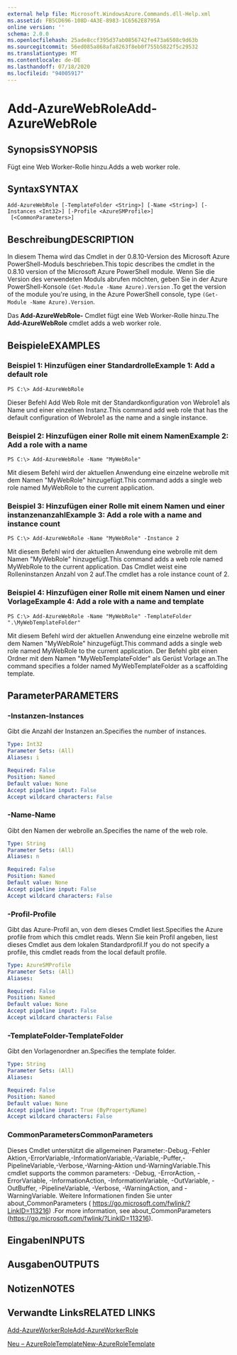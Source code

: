 ```yaml
---
external help file: Microsoft.WindowsAzure.Commands.dll-Help.xml
ms.assetid: FB5CD696-108D-4A3E-8983-1C6562E8795A
online version: ''
schema: 2.0.0
ms.openlocfilehash: 25ade8ccf395d37ab0856742fe473a6508c9d63b
ms.sourcegitcommit: 56ed085a868afa8263f8eb0f755b5822f5c29532
ms.translationtype: MT
ms.contentlocale: de-DE
ms.lasthandoff: 07/18/2020
ms.locfileid: "94005917"
---
```

# <span data-ttu-id="f1aab-101">Add-AzureWebRole</span><span class="sxs-lookup"><span data-stu-id="f1aab-101">Add-AzureWebRole</span></span>

## <span data-ttu-id="f1aab-102">Synopsis</span><span class="sxs-lookup"><span data-stu-id="f1aab-102">SYNOPSIS</span></span>
<span data-ttu-id="f1aab-103">Fügt eine Web Worker-Rolle hinzu.</span><span class="sxs-lookup"><span data-stu-id="f1aab-103">Adds a web worker role.</span></span>

## <span data-ttu-id="f1aab-104">Syntax</span><span class="sxs-lookup"><span data-stu-id="f1aab-104">SYNTAX</span></span>

```
Add-AzureWebRole [-TemplateFolder <String>] [-Name <String>] [-Instances <Int32>] [-Profile <AzureSMProfile>]
 [<CommonParameters>]
```

## <span data-ttu-id="f1aab-105">Beschreibung</span><span class="sxs-lookup"><span data-stu-id="f1aab-105">DESCRIPTION</span></span>
<span data-ttu-id="f1aab-106">In diesem Thema wird das Cmdlet in der 0.8.10-Version des Microsoft Azure PowerShell-Moduls beschrieben.</span><span class="sxs-lookup"><span data-stu-id="f1aab-106">This topic describes the cmdlet in the 0.8.10 version of the Microsoft Azure PowerShell module.</span></span>
<span data-ttu-id="f1aab-107">Wenn Sie die Version des verwendeten Moduls abrufen möchten, geben Sie in der Azure PowerShell-Konsole `(Get-Module -Name Azure).Version` .</span><span class="sxs-lookup"><span data-stu-id="f1aab-107">To get the version of the module you're using, in the Azure PowerShell console, type `(Get-Module -Name Azure).Version`.</span></span>

<span data-ttu-id="f1aab-108">Das **Add-AzureWebRole-** Cmdlet fügt eine Web Worker-Rolle hinzu.</span><span class="sxs-lookup"><span data-stu-id="f1aab-108">The **Add-AzureWebRole** cmdlet adds a web worker role.</span></span>

## <span data-ttu-id="f1aab-109">Beispiele</span><span class="sxs-lookup"><span data-stu-id="f1aab-109">EXAMPLES</span></span>

### <span data-ttu-id="f1aab-110">Beispiel 1: Hinzufügen einer Standardrolle</span><span class="sxs-lookup"><span data-stu-id="f1aab-110">Example 1: Add a default role</span></span>
```
PS C:\> Add-AzureWebRole
```

<span data-ttu-id="f1aab-111">Dieser Befehl Add Web Role mit der Standardkonfiguration von Webrole1 als Name und einer einzelnen Instanz.</span><span class="sxs-lookup"><span data-stu-id="f1aab-111">This command add web role that has the default configuration of Webrole1 as the name and a single instance.</span></span>

### <span data-ttu-id="f1aab-112">Beispiel 2: Hinzufügen einer Rolle mit einem Namen</span><span class="sxs-lookup"><span data-stu-id="f1aab-112">Example 2: Add a role with a name</span></span>
```
PS C:\> Add-AzureWebRole -Name "MyWebRole"
```

<span data-ttu-id="f1aab-113">Mit diesem Befehl wird der aktuellen Anwendung eine einzelne webrolle mit dem Namen "MyWebRole" hinzugefügt.</span><span class="sxs-lookup"><span data-stu-id="f1aab-113">This command adds a single web role named MyWebRole to the current application.</span></span>

### <span data-ttu-id="f1aab-114">Beispiel 3: Hinzufügen einer Rolle mit einem Namen und einer instanzenanzahl</span><span class="sxs-lookup"><span data-stu-id="f1aab-114">Example 3: Add a role with a name and instance count</span></span>
```
PS C:\> Add-AzureWebRole -Name "MyWebRole" -Instance 2
```

<span data-ttu-id="f1aab-115">Mit diesem Befehl wird der aktuellen Anwendung eine webrolle mit dem Namen "MyWebRole" hinzugefügt.</span><span class="sxs-lookup"><span data-stu-id="f1aab-115">This command adds a web role named MyWebRole to the current application.</span></span>
<span data-ttu-id="f1aab-116">Das Cmdlet weist eine Rolleninstanzen Anzahl von 2 auf.</span><span class="sxs-lookup"><span data-stu-id="f1aab-116">The cmdlet has a role instance count of 2.</span></span>

### <span data-ttu-id="f1aab-117">Beispiel 4: Hinzufügen einer Rolle mit einem Namen und einer Vorlage</span><span class="sxs-lookup"><span data-stu-id="f1aab-117">Example 4: Add a role with a name and template</span></span>
```
PS C:\> Add-AzureWebRole -Name "MyWebRole" -TemplateFolder ".\MyWebTemplateFolder"
```

<span data-ttu-id="f1aab-118">Mit diesem Befehl wird der aktuellen Anwendung eine einzelne webrolle mit dem Namen "MyWebRole" hinzugefügt.</span><span class="sxs-lookup"><span data-stu-id="f1aab-118">This command adds a single web role named MyWebRole to the current application.</span></span>
<span data-ttu-id="f1aab-119">Der Befehl gibt einen Ordner mit dem Namen "MyWebTemplateFolder" als Gerüst Vorlage an.</span><span class="sxs-lookup"><span data-stu-id="f1aab-119">The command specifies a folder named MyWebTemplateFolder as a scaffolding template.</span></span>

## <span data-ttu-id="f1aab-120">Parameter</span><span class="sxs-lookup"><span data-stu-id="f1aab-120">PARAMETERS</span></span>

### <span data-ttu-id="f1aab-121">-Instanzen</span><span class="sxs-lookup"><span data-stu-id="f1aab-121">-Instances</span></span>
<span data-ttu-id="f1aab-122">Gibt die Anzahl der Instanzen an.</span><span class="sxs-lookup"><span data-stu-id="f1aab-122">Specifies the number of instances.</span></span>

```yaml
Type: Int32
Parameter Sets: (All)
Aliases: i

Required: False
Position: Named
Default value: None
Accept pipeline input: False
Accept wildcard characters: False
```

### <span data-ttu-id="f1aab-123">-Name</span><span class="sxs-lookup"><span data-stu-id="f1aab-123">-Name</span></span>
<span data-ttu-id="f1aab-124">Gibt den Namen der webrolle an.</span><span class="sxs-lookup"><span data-stu-id="f1aab-124">Specifies the name of the web role.</span></span>

```yaml
Type: String
Parameter Sets: (All)
Aliases: n

Required: False
Position: Named
Default value: None
Accept pipeline input: False
Accept wildcard characters: False
```

### <span data-ttu-id="f1aab-125">-Profil</span><span class="sxs-lookup"><span data-stu-id="f1aab-125">-Profile</span></span>
<span data-ttu-id="f1aab-126">Gibt das Azure-Profil an, von dem dieses Cmdlet liest.</span><span class="sxs-lookup"><span data-stu-id="f1aab-126">Specifies the Azure profile from which this cmdlet reads.</span></span>
<span data-ttu-id="f1aab-127">Wenn Sie kein Profil angeben, liest dieses Cmdlet aus dem lokalen Standardprofil.</span><span class="sxs-lookup"><span data-stu-id="f1aab-127">If you do not specify a profile, this cmdlet reads from the local default profile.</span></span>

```yaml
Type: AzureSMProfile
Parameter Sets: (All)
Aliases: 

Required: False
Position: Named
Default value: None
Accept pipeline input: False
Accept wildcard characters: False
```

### <span data-ttu-id="f1aab-128">-TemplateFolder</span><span class="sxs-lookup"><span data-stu-id="f1aab-128">-TemplateFolder</span></span>
<span data-ttu-id="f1aab-129">Gibt den Vorlagenordner an.</span><span class="sxs-lookup"><span data-stu-id="f1aab-129">Specifies the template folder.</span></span>

```yaml
Type: String
Parameter Sets: (All)
Aliases: 

Required: False
Position: Named
Default value: None
Accept pipeline input: True (ByPropertyName)
Accept wildcard characters: False
```

### <span data-ttu-id="f1aab-130">CommonParameters</span><span class="sxs-lookup"><span data-stu-id="f1aab-130">CommonParameters</span></span>
<span data-ttu-id="f1aab-131">Dieses Cmdlet unterstützt die allgemeinen Parameter:-Debug,-Fehler Aktion,-ErrorVariable,-InformationVariable,-Variable,-Puffer,-PipelineVariable,-Verbose,-Warning-Aktion und-WarningVariable.</span><span class="sxs-lookup"><span data-stu-id="f1aab-131">This cmdlet supports the common parameters: -Debug, -ErrorAction, -ErrorVariable, -InformationAction, -InformationVariable, -OutVariable, -OutBuffer, -PipelineVariable, -Verbose, -WarningAction, and -WarningVariable.</span></span> <span data-ttu-id="f1aab-132">Weitere Informationen finden Sie unter about_CommonParameters ( https://go.microsoft.com/fwlink/?LinkID=113216) .</span><span class="sxs-lookup"><span data-stu-id="f1aab-132">For more information, see about_CommonParameters (https://go.microsoft.com/fwlink/?LinkID=113216).</span></span>

## <span data-ttu-id="f1aab-133">Eingaben</span><span class="sxs-lookup"><span data-stu-id="f1aab-133">INPUTS</span></span>

## <span data-ttu-id="f1aab-134">Ausgaben</span><span class="sxs-lookup"><span data-stu-id="f1aab-134">OUTPUTS</span></span>

## <span data-ttu-id="f1aab-135">Notizen</span><span class="sxs-lookup"><span data-stu-id="f1aab-135">NOTES</span></span>

## <span data-ttu-id="f1aab-136">Verwandte Links</span><span class="sxs-lookup"><span data-stu-id="f1aab-136">RELATED LINKS</span></span>

[<span data-ttu-id="f1aab-137">Add-AzureWorkerRole</span><span class="sxs-lookup"><span data-stu-id="f1aab-137">Add-AzureWorkerRole</span></span>](./Add-AzureWorkerRole.md)

[<span data-ttu-id="f1aab-138">Neu – AzureRoleTemplate</span><span class="sxs-lookup"><span data-stu-id="f1aab-138">New-AzureRoleTemplate</span></span>](./New-AzureRoleTemplate.md)


